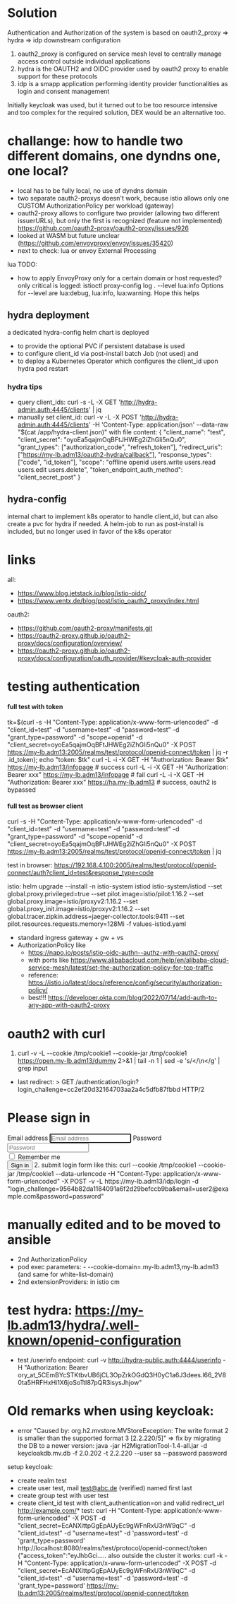 # Solution

Authentication and Authorization of the system is based on oauth2_proxy => hydra => idp downstream configuration
1. oauth2_proxy is configured on service mesh level to centrally manage access control outside individual applications
2. hydra is the OAUTH2 and OIDC provider used by oauth2 proxy to enable support for these protocols
3. idp is a smapp application performing identity provider functionalities as login and consent management

Initially keycloak was used, but it turned out to be too resource intensive and too complex for the required solution, DEX would be an alternative too.

# challange: how to handle two different domains, one dyndns one, one local?
- local has to be fully local, no use of dyndns domain
- two separate oauth2-proxys doesn't work, because istio allows only one CUSTOM AuthorizationPolicy per workload (gateway)
- oauth2-proxy allows to configure two provider (allowing two different issuerURLs), but only the first is recognized (feature not implemented) https://github.com/oauth2-proxy/oauth2-proxy/issues/926
- looked at WASM but future unclear (https://github.com/envoyproxy/envoy/issues/35420)
- next to check: lua or envoy External Processing

lua TODO: 
- how to apply EnvoyProxy only for a certain domain or host requested?
only critical is logged:
  istioctl proxy-config log . --level lua:info
  Options for --level are lua:debug, lua:info, lua:warning. Hope this helps


## hydra deployment
a dedicated hydra-config helm chart is deployed
- to provide the optional PVC if persistent database is used
- to configure client_id via post-install batch Job (not used) and
- to deploy a Kubernetes Operator which configures the client_id upon hydra pod restart

### hydra tips
 - query client_ids: curl -s -L -X GET 'http://hydra-admin.auth:4445/clients' | jq
 - manually set client_id: curl -v -L -X POST 'http://hydra-admin.auth:4445/clients' -H 'Content-Type: application/json' --data-raw "$(cat /app/hydra-client.json)" with file content: { "client_name": "test", "client_secret": "oyoEa5qajmOqBFtJHWEg2iZhGli5nQu0", "grant_types": ["authorization_code", "refresh_token"], "redirect_uris": ["https://my-lb.adm13/oauth2-hydra/callback"], "response_types": ["code", "id_token"], "scope": "offline openid users.write users.read users.edit users.delete", "token_endpoint_auth_method": "client_secret_post" }

## hydra-config
internal chart to implement k8s operator to handle client_id, but can also create a pvc for hydra if needed. A helm-job to run as post-install is included, but no longer used in favor of the k8s operator

# links
all: 
- https://www.blog.jetstack.io/blog/istio-oidc/
- https://www.ventx.de/blog/post/istio_oauth2_proxy/index.html

oauth2:
- https://github.com/oauth2-proxy/manifests.git
- https://oauth2-proxy.github.io/oauth2-proxy/docs/configuration/overview/ 
- https://oauth2-proxy.github.io/oauth2-proxy/docs/configuration/oauth_provider/#keycloak-auth-provider

# testing authentication
#### full test with token
tk=$(curl -s -H "Content-Type: application/x-www-form-urlencoded" -d "client_id=test" -d "username=test" -d "password=test" -d "grant_type=password" -d "scope=openid" -d "client_secret=oyoEa5qajmOqBFtJHWEg2iZhGli5nQu0" -X POST https://my-lb.adm13:2005/realms/test/protocol/openid-connect/token | jq -r .id_token); echo "token: $tk"
curl -L -i -X GET -H "Authorization: Bearer $tk" https://my-lb.adm13/infopage # success
curl -L -i -X GET -H "Authorization: Bearer xxx" https://my-lb.adm13/infopage # fail
curl -L -i -X GET -H "Authorization: Bearer xxx" https://ha.my-lb.adm13 # success, oauth2 is bypassed

#### full test as browser client
 curl -s -H "Content-Type: application/x-www-form-urlencoded" -d "client_id=test" -d "username=test" -d "password=test" -d "grant_type=password" -d "scope=openid" -d "client_secret=oyoEa5qajmOqBFtJHWEg2iZhGli5nQu0" -X POST https://my-lb.adm13:2005/realms/test/protocol/openid-connect/token | jq

test in browser: https://192.168.4.100:2005/realms/test/protocol/openid-connect/auth?client_id=test&response_type=code

istio: 
helm upgrade --install -n istio-system istiod istio-system/istiod --set global.proxy.privileged=true --set pilot.image=istio/pilot:1.16.2 --set global.proxy.image=istio/proxyv2:1.16.2 --set global.proxy_init.image=istio/proxyv2:1.16.2 --set global.tracer.zipkin.address=jaeger-collector.tools:9411 --set pilot.resources.requests.memory=128Mi -f values-istiod.yaml 
  - standard ingress gateway + gw + vs
  - AuthorizationPolicy like
    - https://napo.io/posts/istio-oidc-authn--authz-with-oauth2-proxy/
    - with ports like https://www.alibabacloud.com/help/en/alibaba-cloud-service-mesh/latest/set-the-authorization-policy-for-tcp-traffic
    - reference: https://istio.io/latest/docs/reference/config/security/authorization-policy/
    - best!!! https://developer.okta.com/blog/2022/07/14/add-auth-to-any-app-with-oauth2-proxy

# oauth2 with curl
1. curl -v -L --cookie /tmp/cookie1 --cookie-jar /tmp/cookie1 https://open.my-lb.adm13/dummy 2>&1 | tail -n 1 | sed -e 's/</\n</g' | grep input

- last redirect: > GET /authentication/login?login_challenge=cc2ef20d32164703aa2a4c5dfb87fbbd HTTP/2
<form class="form-signin" method="post" action="/authentication/login">
    <h1 class="h3 mb-3 font-weight-normal">Please sign in</h1>
    <input type="hidden" name="login_challenge" value="cc2ef20d32164703aa2a4c5dfb87fbbd">
    <label for="inputEmail" class="sr-only">Email address</label>
    <input type="email" id="inputEmail" class="form-control" name="email" placeholder="Email address" required autofocus>
    <label for="inputPassword" class="sr-only">Password</label>
    <input type="password" id="inputPassword" class="form-control" name="password" placeholder="Password" required>
    <div class="checkbox mb-3">
        <label>
            <input type="checkbox" name="remember_me" value="true"> Remember me
        </label>
    </div>
    <button class="btn btn-lg btn-primary btn-block" type="submit">Sign in</button>
2. submit login form like this: curl --cookie /tmp/cookie1 --cookie-jar /tmp/cookie1  --data-urlencode -H "Content-Type: application/x-www-form-urlencoded"  -X POST -v -L https://my-lb.adm13/idp/login -d "login_challenge=9564b82da1184091a6f2d29befccb9ba&email=user2@example.com&password=password" 

# manually edited and to be moved to ansible
- 2nd AuthorizationPolicy
- pod exec parameters:         - --cookie-domain=.my-lb.adm13,my-lb.adm13 (and same for white-list-domain)
- 2nd extensionProviders: in istio cm
# test hydra: https://my-lb.adm13/hydra/.well-known/openid-configuration
- test /userinfo endpoint: curl -v http://hydra-public.auth:4444/userinfo -H "Authorization: Bearer ory_at_5CEmBYcSTKtbvUB6jCL3OpZrkOGdQ3H0yC1a6J3dees.l66_2V80ta5HRFHxHi1X6joSoTtI87pQR3isysJhjow"

# Old remarks when using keycloak:
- error "Caused by: org.h2.mvstore.MVStoreException: The write format 2 is smaller than the supported format 3 [2.2.220/5]" => fix by migrating the DB to a newer version: java -jar H2MigrationTool-1.4-all.jar -d keycloakdb.mv.db -f 2.0.202 -t 2.2.220 --user sa --password password

setup keycloak:
- create realm test
- create user test, mail test@abc.de (verified) named first last
- create group test with user test
- create client_id test with client_authentication=on and valid redirect_url http://example.com/*
test: 
curl -H "Content-Type: application/x-www-form-urlencoded" -X POST -d "client_secret=EcANXittpGgEpAUyEc9gWFnRxU3nW9qC" -d "client_id=test" -d "username=test"  -d 'password=test' -d 'grant_type=password'  http://localhost:8080/realms/test/protocol/openid-connect/token
{"access_token":"eyJhbGci.....
also outside the cluster it works:
curl -k -H "Content-Type: application/x-www-form-urlencoded" -X POST -d "client_secret=EcANXittpGgEpAUyEc9gWFnRxU3nW9qC" -d "client_id=test" -d "username=test"  -d 'password=test' -d 'grant_type=password'  https://my-lb.adm13:2005/realms/test/protocol/openid-connect/token
